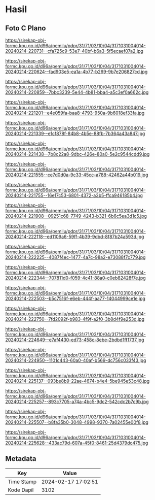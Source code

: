 # Hasil

## Foto C Plano

https://sirekap-obj-formc.kpu.go.id/d96a/pemilu/pdpr/31/71/03/10/04/3171031004014-20240214-220731--cfa725c9-53e7-40bf-b6a3-5f5ecaef07a2.jpg

https://sirekap-obj-formc.kpu.go.id/d96a/pemilu/pdpr/31/71/03/10/04/3171031004014-20240214-220624--fad903e5-ea1a-4b77-b269-9b7e206827cd.jpg

https://sirekap-obj-formc.kpu.go.id/d96a/pemilu/pdpr/31/71/03/10/04/3171031004014-20240214-220859--7bbc3239-5e44-4b81-bba4-a5c3ef0a662c.jpg

https://sirekap-obj-formc.kpu.go.id/d96a/pemilu/pdpr/31/71/03/10/04/3171031004014-20240214-221201--e4e059fa-baa8-4793-950a-9b6018ef33fa.jpg

https://sirekap-obj-formc.kpu.go.id/d96a/pemilu/pdpr/31/71/03/10/04/3171031004014-20240214-221339--e1cf878f-84b8-4b5e-88fb-7b364a43a847.jpg

https://sirekap-obj-formc.kpu.go.id/d96a/pemilu/pdpr/31/71/03/10/04/3171031004014-20240214-221438--7b8c22a8-9dbc-426e-80a0-5e2c9544cdd9.jpg

https://sirekap-obj-formc.kpu.go.id/d96a/pemilu/pdpr/31/71/03/10/04/3171031004014-20240214-221555--ce7d0d0a-9c33-45cc-a788-42462a44b019.jpg

https://sirekap-obj-formc.kpu.go.id/d96a/pemilu/pdpr/31/71/03/10/04/3171031004014-20240214-221755--16e17c53-6801-4372-a3b5-ffca946185b4.jpg

https://sirekap-obj-formc.kpu.go.id/d96a/pemilu/pdpr/31/71/03/10/04/3171031004014-20240214-221908--09251c68-7749-4243-b321-6b6c5ea3d1c5.jpg

https://sirekap-obj-formc.kpu.go.id/d96a/pemilu/pdpr/31/71/03/10/04/3171031004014-20240214-222118--ed1109a6-59ff-4b39-9dbd-8f87b24a593d.jpg

https://sirekap-obj-formc.kpu.go.id/d96a/pemilu/pdpr/31/71/03/10/04/3171031004014-20240214-222225--4087f4ec-1477-4a7c-98a2-e73088f7c779.jpg

https://sirekap-obj-formc.kpu.go.id/d96a/pemilu/pdpr/31/71/03/10/04/3171031004014-20240214-222344--707811d0-f059-4c41-88a0-c0eb82428f7e.jpg

https://sirekap-obj-formc.kpu.go.id/d96a/pemilu/pdpr/31/71/03/10/04/3171031004014-20240214-222503--b5c7516f-e6eb-444f-aa77-14044999ce1e.jpg

https://sirekap-obj-formc.kpu.go.id/d96a/pemilu/pdpr/31/71/03/10/04/3171031004014-20240214-222750--7fd2092f-b983-4f9f-a2f0-3b8d4f9e253d.jpg

https://sirekap-obj-formc.kpu.go.id/d96a/pemilu/pdpr/31/71/03/10/04/3171031004014-20240214-224649--e7af4430-ed73-458c-8ebe-2bdbd1ff1737.jpg

https://sirekap-obj-formc.kpu.go.id/d96a/pemilu/pdpr/31/71/03/10/04/3171031004014-20240214-224950--1101c443-60a0-40af-b569-dc756c033f43.jpg

https://sirekap-obj-formc.kpu.go.id/d96a/pemilu/pdpr/31/71/03/10/04/3171031004014-20240214-225137--093be8b9-22ae-4674-b4e4-5be945e53c48.jpg

https://sirekap-obj-formc.kpu.go.id/d96a/pemilu/pdpr/31/71/03/10/04/3171031004014-20240214-225257--893c7705-a74a-4bc5-9dc2-542cdc2b7c9b.jpg

https://sirekap-obj-formc.kpu.go.id/d96a/pemilu/pdpr/31/71/03/10/04/3171031004014-20240214-225507--b8fa35b0-3048-4998-9370-7a02455e00f8.jpg

https://sirekap-obj-formc.kpu.go.id/d96a/pemilu/pdpr/31/71/03/10/04/3171031004014-20240214-225628--433ac79d-607a-45f0-8461-25d4379dc475.jpg


## Metadata

| Key        | Value               |
| ---------- | ------------------- |
| Time Stamp | 2024-02-17 17:02:51 |
| Kode Dapil | 3102                |



